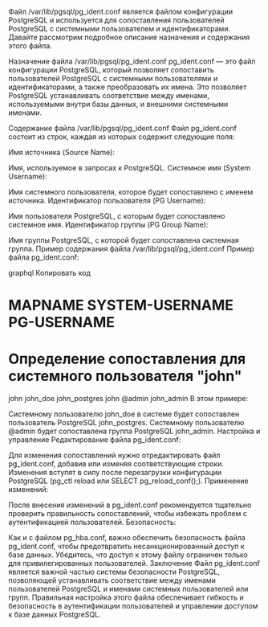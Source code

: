 Файл /var/lib/pgsql/pg_ident.conf является файлом конфигурации PostgreSQL и используется для сопоставления пользователей PostgreSQL с системными пользователем и идентификаторами. Давайте рассмотрим подробное описание назначения и содержания этого файла.

Назначение файла /var/lib/pgsql/pg_ident.conf
pg_ident.conf — это файл конфигурации PostgreSQL, который позволяет сопоставить пользователей PostgreSQL с системными пользователями и идентификаторами, а также преобразовать их имена. Это позволяет PostgreSQL устанавливать соответствие между именами, используемыми внутри базы данных, и внешними системными именами.

Содержание файла /var/lib/pgsql/pg_ident.conf
Файл pg_ident.conf состоит из строк, каждая из которых содержит следующие поля:

Имя источника (Source Name):

Имя, используемое в запросах к PostgreSQL.
Системное имя (System Username):

Имя системного пользователя, которое будет сопоставлено с именем источника.
Идентификатор пользователя (PG Username):

Имя пользователя PostgreSQL, с которым будет сопоставлено системное имя.
Идентификатор группы (PG Group Name):

Имя группы PostgreSQL, с которой будет сопоставлена системная группа.
Пример содержания файла /var/lib/pgsql/pg_ident.conf
Пример файла pg_ident.conf:

graphql
Копировать код
# MAPNAME   SYSTEM-USERNAME     PG-USERNAME

# Определение сопоставления для системного пользователя "john"
john        john_doe           john_postgres
john        @admin             john_admin
В этом примере:

Системному пользователю john_doe в системе будет сопоставлен пользователь PostgreSQL john_postgres.
Системному пользователю @admin будет сопоставлена группа PostgreSQL john_admin.
Настройка и управление
Редактирование файла pg_ident.conf:

Для изменения сопоставлений нужно отредактировать файл pg_ident.conf, добавив или изменяя соответствующие строки. Изменения вступят в силу после перезагрузки конфигурации PostgreSQL (pg_ctl reload или SELECT pg_reload_conf();).
Применение изменений:

После внесения изменений в pg_ident.conf рекомендуется тщательно проверить правильность сопоставлений, чтобы избежать проблем с аутентификацией пользователей.
Безопасность:

Как и с файлом pg_hba.conf, важно обеспечить безопасность файла pg_ident.conf, чтобы предотвратить несанкционированный доступ к базе данных. Убедитесь, что доступ к этому файлу ограничен только для привилегированных пользователей.
Заключение
Файл pg_ident.conf является важной частью системы безопасности PostgreSQL, позволяющей устанавливать соответствие между именами пользователей PostgreSQL и именами системных пользователей или групп. Правильная настройка этого файла обеспечивает гибкость и безопасность в аутентификации пользователей и управлении доступом к базе данных PostgreSQL.